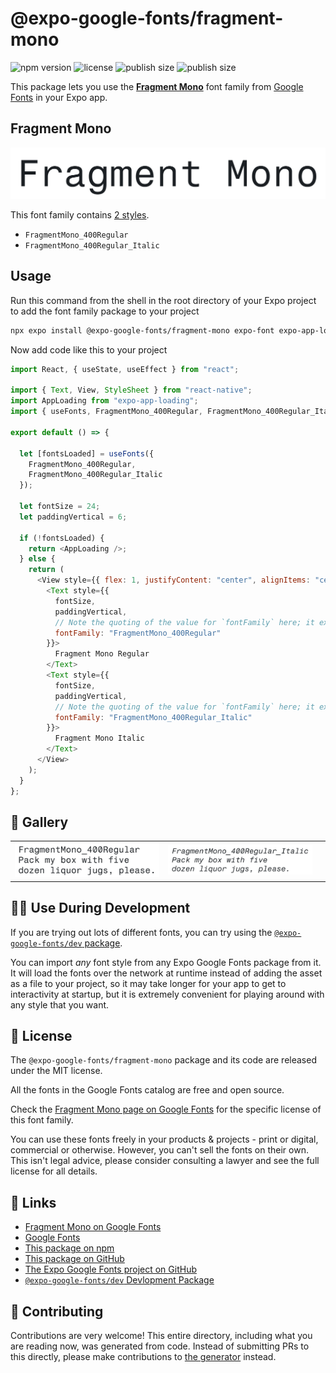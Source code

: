 # @expo-google-fonts/fragment-mono

![npm version](https://flat.badgen.net/npm/v/@expo-google-fonts/fragment-mono)
![license](https://flat.badgen.net/github/license/expo/google-fonts)
![publish size](https://flat.badgen.net/packagephobia/install/@expo-google-fonts/fragment-mono)
![publish size](https://flat.badgen.net/packagephobia/publish/@expo-google-fonts/fragment-mono)

This package lets you use the [**Fragment Mono**](https://fonts.google.com/specimen/Fragment+Mono) font family from [Google Fonts](https://fonts.google.com/) in your Expo app.

## Fragment Mono

![Fragment Mono](./font-family.png)

This font family contains [2 styles](#-gallery).

- `FragmentMono_400Regular`
- `FragmentMono_400Regular_Italic`

## Usage

Run this command from the shell in the root directory of your Expo project to add the font family package to your project

```sh
npx expo install @expo-google-fonts/fragment-mono expo-font expo-app-loading
```

Now add code like this to your project

```js
import React, { useState, useEffect } from "react";

import { Text, View, StyleSheet } from "react-native";
import AppLoading from "expo-app-loading";
import { useFonts, FragmentMono_400Regular, FragmentMono_400Regular_Italic } from '@expo-google-fonts/fragment-mono';

export default () => {

  let [fontsLoaded] = useFonts({
    FragmentMono_400Regular, 
    FragmentMono_400Regular_Italic
  });

  let fontSize = 24;
  let paddingVertical = 6;

  if (!fontsLoaded) {
    return <AppLoading />;
  } else {
    return (
      <View style={{ flex: 1, justifyContent: "center", alignItems: "center" }}>
        <Text style={{
          fontSize,
          paddingVertical,
          // Note the quoting of the value for `fontFamily` here; it expects a string!
          fontFamily: "FragmentMono_400Regular"
        }}>
          Fragment Mono Regular
        </Text>
        <Text style={{
          fontSize,
          paddingVertical,
          // Note the quoting of the value for `fontFamily` here; it expects a string!
          fontFamily: "FragmentMono_400Regular_Italic"
        }}>
          Fragment Mono Italic
        </Text>
      </View>
    );
  }
};
```

## 🔡 Gallery


||||
|-|-|-|
|![FragmentMono_400Regular](./FragmentMono_400Regular.ttf.png)|![FragmentMono_400Regular_Italic](./FragmentMono_400Regular_Italic.ttf.png)|||


## 👩‍💻 Use During Development

If you are trying out lots of different fonts, you can try using the [`@expo-google-fonts/dev` package](https://github.com/expo/google-fonts/tree/master/font-packages/dev#readme).

You can import _any_ font style from any Expo Google Fonts package from it. It will load the fonts over the network at runtime instead of adding the asset as a file to your project, so it may take longer for your app to get to interactivity at startup, but it is extremely convenient for playing around with any style that you want.


## 📖 License

The `@expo-google-fonts/fragment-mono` package and its code are released under the MIT license.

All the fonts in the Google Fonts catalog are free and open source.

Check the [Fragment Mono page on Google Fonts](https://fonts.google.com/specimen/Fragment+Mono) for the specific license of this font family.

You can use these fonts freely in your products & projects - print or digital, commercial or otherwise. However, you can't sell the fonts on their own. This isn't legal advice, please consider consulting a lawyer and see the full license for all details.

## 🔗 Links

- [Fragment Mono on Google Fonts](https://fonts.google.com/specimen/Fragment+Mono)
- [Google Fonts](https://fonts.google.com/)
- [This package on npm](https://www.npmjs.com/package/@expo-google-fonts/fragment-mono)
- [This package on GitHub](https://github.com/expo/google-fonts/tree/master/font-packages/fragment-mono)
- [The Expo Google Fonts project on GitHub](https://github.com/expo/google-fonts)
- [`@expo-google-fonts/dev` Devlopment Package](https://github.com/expo/google-fonts/tree/master/font-packages/dev)

## 🤝 Contributing

Contributions are very welcome! This entire directory, including what you are reading now, was generated from code. Instead of submitting PRs to this directly, please make contributions to [the generator](https://github.com/expo/google-fonts/tree/master/packages/generator) instead.
